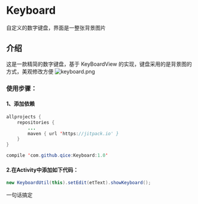 # Keyboard
自定义的数字键盘，界面是一整张背景图片

## 介绍
这是一款精简的数字键盘，基于 KeyBoardView 的实现，键盘采用的是背景图的方式，美观修改方便
![keyboard.png](https://gitee.com/qice/Markdown-Photo/raw/master/keyboard_320.png)

### **使用步骤：**

#### 1、添加依赖
```java
allprojects {
	repositories {
		...
		maven { url 'https://jitpack.io' }
	}
}
```

```java
compile 'com.github.qice:Keyboard:1.0'
```

#### 2.在Activity中添加如下代码：
```java
new KeyboardUtil(this).setEdit(etText).showKeyboard();
```
一句话搞定
